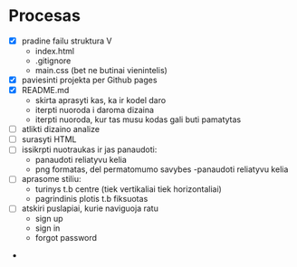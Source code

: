# Procesas

- [X] pradine failu struktura V
  - index.html
  - .gitignore
  - main.css (bet ne butinai vienintelis)
- [X] paviesinti projekta per Github pages
- [X] README.md
  - skirta aprasyti kas, ka ir kodel daro
  - iterpti nuoroda i daroma dizaina
  - iterpti nuoroda, kur tas musu kodas gali buti pamatytas
- [ ] atlikti dizaino analize
- [ ] surasyti HTML
- [ ] issikrpti nuotraukas ir jas panaudoti:
  - panaudoti reliatyvu kelia
  - png formatas, del permatomumo savybes
-panaudoti reliatyvu kelia
- [ ] aprasome stiliu:
  - turinys t.b centre (tiek vertikaliai tiek horizontaliai)
  - pagrindinis plotis t.b fiksuotas
- [ ] atskiri puslapiai, kurie naviguoja ratu
  - sign up
  - sign in
  - forgot password
- 

